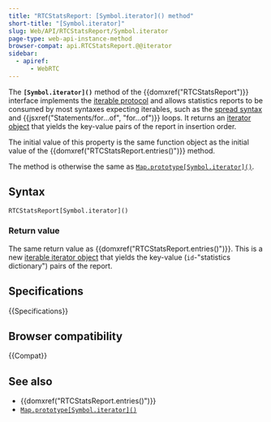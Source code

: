 ```yaml
---
title: "RTCStatsReport: [Symbol.iterator]() method"
short-title: "[Symbol.iterator]"
slug: Web/API/RTCStatsReport/Symbol.iterator
page-type: web-api-instance-method
browser-compat: api.RTCStatsReport.@@iterator
sidebar:
  - apiref:
      - WebRTC
---
```


The **`[Symbol.iterator]()`** method of the {{domxref("RTCStatsReport")}} interface implements the [iterable protocol](/en-US/docs/Web/JavaScript/Reference/Iteration_protocols) and allows statistics reports to be consumed by most syntaxes expecting iterables, such as the [spread syntax](/en-US/docs/Web/JavaScript/Reference/Operators/Spread_syntax) and {{jsxref("Statements/for...of", "for...of")}} loops.
It returns an [iterator object](/en-US/docs/Web/JavaScript/Reference/Global_Objects/Iterator) that yields the key-value pairs of the report in insertion order.

The initial value of this property is the same function object as the initial value of the {{domxref("RTCStatsReport.entries()")}} method.

The method is otherwise the same as [`Map.prototype[Symbol.iterator]()`](/en-US/docs/Web/JavaScript/Reference/Global_Objects/Map/Symbol.iterator).

## Syntax

```js-nolint
RTCStatsReport[Symbol.iterator]()
```

### Return value

The same return value as {{domxref("RTCStatsReport.entries()")}}.
This is a new [iterable iterator object](/en-US/docs/Web/JavaScript/Reference/Global_Objects/Iterator) that yields the key-value (`id`-"statistics dictionary") pairs of the report.

## Specifications

{{Specifications}}

## Browser compatibility

{{Compat}}

## See also

- {{domxref("RTCStatsReport.entries()")}}
- [`Map.prototype[Symbol.iterator]()`](/en-US/docs/Web/JavaScript/Reference/Global_Objects/Map/Symbol.iterator)

